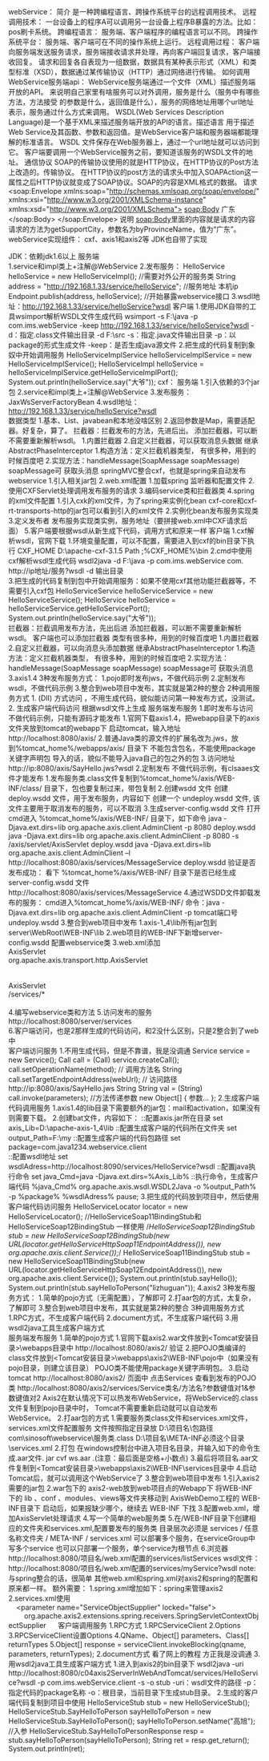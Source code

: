 webService：
简介
    是一种跨编程语言、跨操作系统平台的远程调用技术。
        远程调用技术：
            一台设备上的程序A可以调用另一台设备上程序B暴露的方法。比如：pos刷卡系统。
        跨编程语言：
            服务端、客户端程序的编程语言可以不同。
        跨操作系统平台：
            服务端、客户端可在不同的操作系统上运行。
    远程调用过程：
        客户端向服务端发送服务请求，服务端接收请求并处理，再向客户端回复请求，客户端接收回复。
        请求和回复各自表现为一组数据，数据具有某种表示形式（XML）和类型标准（XSD），数据通过某传输协议（HTTP）通过网络进行传输。
    如何调用WebService服务端api：
        WebService服务端通过一个文件（XML）描述服务端开放的API。
            来说明自己家里有啥服务可以对外调用，服务是什么（服务中有哪些方法，方法接受 的参数是什么，返回值是什么），服务的网络地址用哪个url地址表示，服务通过什么方式来调用。
        WSDL(Web Services Description Language)是一个基于XML来描述服务端开放的API的语言。描述语言
            用于描述Web Service及其函数、参数和返回值。是WebService客户端和服务器端都能理解的标准语言。
        WSDL 文件保存在Web服务器上，通过一个url地址就可以访问到它。
        客户端要调用一个WebService服务之前，要知道该服务的WSDL文件的地址。
    通信协议
        SOAP的传输协议使用的就是HTTP协议，在HTTP协议的Post方法上改造的。传输协议。
        在HTTP协议的post方法的请求头中加入SOAPAction这一属性之后HTTP协议就变成了SOAP协议。SOAP的内容是XML格式的数据。
        请求
            <?xml version="1.0" encoding="utf-8"?>
            <soap:Envelope xmlns:soap="http://schemas.xmlsoap.org/soap/envelope/" xmlns:xsi="http://www.w3.org/2001/XMLSchema-instance" xmlns:xsd="http://www.w3.org/2001/XMLSchema">
                <soap:Body>
                    <getSupportCity xmlns="http://WebXml.com.cn/">
                        <byProvinceName>广东</byProvinceName>
                    </getSupportCity>
                </soap:Body>
            </soap:Envelope>
            说明
                <soap:Body>里面的内容就是请求的内容
                    请求的方法为getSupportCity，参数名为byProvinceName，值为“广东”。                  
webService实现组件：
    cxf、axis1和axis2等 JDK也自带了实现
  
JDK：依赖jdk1.6以上
    服务端  
        1.service和impl类上+注解@WebService
        2.发布服务：
            HelloService helloService = new HelloServiceImpl();  //需要对外公开的服务类
            String address = "http://192.168.1.33/service/helloService"; //服务地址 本机ip
            Endpoint.publish(address, helloService); //开始暴露webservice接口
        3.wsdl地址：http://192.168.1.33/service/helloService?wsdl
    客户端
        1.使用JDK自带的工具wsimport解析WSDL文件生成代码
            wsimport -s F:\\java -p com.ims.webService -keep http://192.168.1.33/service/helloService?wsdl
                -d：指定.class文件输出目录   -d F:\\src
                -s：指定.java文件输出目录
                -p：以package的形式生成文件
                -keep：是否生成java源文件
        2.把生成的代码复制到象奴中开始调用服务
            HelloServiceImplService helloServiceImplService = new HelloServiceImplService();
            HelloServiceImpl helloService = helloServiceImplService.getHelloServiceImplPort();
            System.out.println(helloService.say("大爷"));
cxf：
    服务端
        1.引入依赖的3个jar包
        2.service和impl类上+注解@WebService
        3.发布服务：JaxWsServerFactoryBean
        4.wsdl地址：http://192.168.1.33/service/helloService?wsdl    
        数据类型
            1.基本、List、javabean和本地没啥区别
            2.返回参数是Map，需要适配器。好复杂，算了。
        拦截器：拦截发布的方法，先进后出。
            添加拦截器，可以断不需要重新解析wsdl。
            1.内置拦截器
            2.自定义拦截器，可以获取消息头数据
                继承AbstractPhaseInterceptor<SoapMessage>
                1.构造方法：定义拦截机器类型，
                    有很多种，用到的时候百度吧
                2.实现方法：handleMessage(SoapMessage soapMessage) 
                    soapMessage可 获取头消息 
        springMVC整合cxf，也就是spring来自动发布webservice
            1.引入相关jar包
            2.web.xml配置
                1.加载spring 监听器和配置文件
                2.使用CXFServlet处理调用发布服务的请求
            3.编码service类和拦截器类
            4.spring的xml文件配置
                1.引入cxk的xml文件，为了spring来实例化bean
                    cxf-core和cxf-rt-transports-http的jar包可以看到引入的xml文件
                2.实例化bean发布服务实现类
                3.定义发布者
                    发布服务实现类实例，服务地址（要拼接web.xml中CXF请求后面）
            5.客户端要根据wsdl从新生成下代码，调用方式和原来一样
    客户端
        1.cxf解析wsdl，官网下载
            1.环境变量配置，可以不配置，需要进入到cxf的bin目录下执行
                CXF_HOME    D:\apache-cxf-3.1.5
                Path        ;%CXF_HOME%\bin
            2.cmd中使用cxf解析wsdl生成代码
                wsdl2java -d F:\\java -p com.ims.webService com. http://ip地址/服务?wsdl
                    -d 输出目录               
            3.把生成的代码复制到包中开始调用服务：如果不使用cxf其他功能拦截器等，不需要引入cxf包
                HelloServiceService helloServiceService = new HelloServiceService();
                HelloService helloService = helloServiceService.getHelloServicePort();
                System.out.println(helloService.say("大爷"));        
        拦截器：拦截调用发布方法，先出后进
            添加拦截器，可以断不需要重新解析wsdl。
            客户端也可以添加拦截器
                类型有很多种，用到的时候百度吧
                1.内置拦截器
                2.自定义拦截器，可以向消息头添加数据
                    继承AbstractPhaseInterceptor<SoapMessage>
                    1.构造方法：定义拦截机器类型，
                        有很多种，用到的时候百度吧
                    2.实现方法：handleMessage(SoapMessage soapMessage) 
                        soapMessage可 获取头消息    
3.axis1.4
    3种发布服务方式：
        1.pojo即时发布jws，不做代码示例
        2.定制发布wsdl，不做代码示例
        3.整合到web项目中发布，其实就是第2种的整合
    2种调用服务方式
        1. (DII) 方式访问 ，不用生成代码，貌似能访问第一种发布方式，没测试。
        2. 生成客户端代码访问 根据wsdl文件上生成
    服务端发布服务
        1.即时发布与访问
            不做代码示例，只能有源码才能发布
            1.官网下载axis1.4，把webapp目录下的axis文件夹放到tomcat的webapp下
                启动tomcat，输入地址http://localhost:8080/axis/
            2.普通Java类的源文件的扩展名改为.jws，放到%tomcat_home%/webapps/axis/ 目录下
                不能包含包名，不能使用package关键字声明包
                导入的话，貌似不能导入java自己的包之外的包
            3.访问地址http://ip:8080/axis/SayHello.jws?wsdl
        2.定制发布
            不做代码示例，有clsaaes文件才能发布
            1.发布服务类.class文件复制到%tomcat_home%/axis/WEB-INF/class/ 目录下，包也要复制过来，带包复制
            2.创建wsdd 文件
                创建deploy.wsdd 文件，用于发布服务，内容如下
                    <deployment name="test" xmlns="http://xml.apache.org/axis/wsdd/"
                        xmlns:java="http://xml.apache.org/axis/wsdd/providers/java">
                        <service name="服务名，随便娶" provider="java:RPC" style="rpc" use="encoded">
                            <parameter name="className" value="服务类名，全路径带包路径"/>
                            <parameter name="allowedMethods" value="*"/>
                             <typeMapping xmlns:ns1="http://wsaxis.michael.com" qname="ns1:userBean"
                                 type="java:参数全路径类名"
                                 serializer="org.apache.axis.encoding.ser.BeanSerializerFactory"
                                 deserializer="org.apache.axis.encoding.ser.BeanDeserializerFactory"
                                 encodingStyle="http://schemas.xmlsoap.org/soap/encoding/"/>
                        </service>
                    </deployment>
                创建一个 undeploy.wsdd 文件, 该文件主要用于取消发布的服务，可以不取消
                    <undeployment xmlns="http://xml.apache.org/axis/wsdd/">
                        <service name="服务名"/>
                    </undeployment>
            3.生成server-config.wsdd 文件
                打开cmd进入 %tomcat_home%/axis/WEB-INF/ 目录下，如下命令
                java -Djava.ext.dirs=lib org.apache.axis.client.AdminClient -p 8080 deploy.wsdd   
                java -Djava.ext.dirs=lib org.apache.axis.client.AdminClient -p 8080 -s /axis/servlet/AxisServlet deploy.wsdd
                java -Djava.ext.dirs=lib org.apache.axis.client.AdminClient –l http://localhost:8080/axis/services/MessageService deploy.wsdd
                验证是否发布成功：
                    看下 %tomcat_home%/axis/WEB-INF/  目录下是否已经生成 server-config.wsdd 文件
                    http://localhost:8080/axis/services/MessageService 
            4.通过WSDD文件卸载发布的服务：
                cmd进入%tomcat_home%/axis/WEB-INF/
                命令：java -Djava.ext.dirs=lib org.apache.axis.client.AdminClient -p tomcat端口号 undeploy.wsdd
        3.整合到web项目中发布
            1.axis-1_4\lib所有jar包到server\WebRoot\WEB-INF\lib
            2.web项目的WEB-INF下新增server-config.wsdd
                配置webservice类
            3.web.xml添加
                 <servlet>  
                     <servlet-name>AxisServlet</servlet-name>  
                     <servlet-class>org.apache.axis.transport.http.AxisServlet</servlet-class>  
                 </servlet>  
                 <servlet-mapping>  
                     <servlet-name>AxisServlet</servlet-name>  
                     <url-pattern>/services/*</url-pattern>  
                 </servlet-mapping>   
            4.编写webservice类和方法
            5.访问发布的服务
                http://localhost:8080/server/services  
            6.客户端访问，也是2那样生成的代码访问，和2没什么区别，只是2整合到了web中   
    客户端访问服务
        1.不用生成代码，但是不靠谱，我是没调通
            Service service = new Service();
            Call call = (Call) service.createCall();        
            call.setOperationName(method);  // 调用方法名 String
            call.setTargetEndpointAddress(webUrl);  // 访问路径 http://ip:8080/axis/SayHello.jws  String
            String val = (String) call.invoke(parameters); //方法传递参数  new Object[] { 参数... };
        2.生成客户端代码调用服务
            1.axis1.4的lib目录下需要额外的jar包：mail和activation，如果没有则需要下载。
            2.创建bat文件，内容如下：
                ::配置axis.jar所在目录
                set axis_Lib=D:\apache-axis-1_4\lib
                ::配置生成客户端的代码所在文件夹
                set output_Path=F:\my
                ::配置生成客户端的代码包路径
                set package=com.java1234.webservice.client  
                ::配置wsdl地址
                set wsdlAdress=http://localhost:8090/services/HelloService?wsdl
                ::配置java执行命令
                set java_Cmd=java -Djava.ext.dirs=%Axis_Lib%
                ::执行命令，生成客户端代码
                %java_Cmd% org.apache.axis.wsdl.WSDL2Java -o %output_Path% -p %package% %wsdlAdress%
                pause;
            3.把生成的代码放到项目中，然后使用客户端代码访问服务
                HelloServiceLocator locator = new HelloServiceLocator();
                //HelloServiceSoap11BindingStub和HelloServiceSoap12BindingStub 一样使用
                /*HelloServiceSoap12BindingStub stub =
                new HelloServiceSoap12BindingStub(new URL(locator.getHelloServiceHttpSoap11EndpointAddress()), new
                     org.apache.axis.client.Service());*/
                HelloServiceSoap11BindingStub stub =
                new HelloServiceSoap11BindingStub(new URL(locator.getHelloServiceHttpSoap12EndpointAddress()), new
                     org.apache.axis.client.Service());
                System.out.println(stub.sayHello());
                System.out.println(stub.sayHelloToPerson("lizhuguan"));
4.axis2
    3种发布服务方式：
        1.简单的pojo方式（无需配置），了解即可
        2.打aar包的方式，太复杂，了解即可
        3.整合到web项目中发布，其实就是第2种的整合
    3种调用服务方式
        1.RPC方式，不生成客户端代码
        2.document方式，不生成客户端代码
        3.用wsdl2java工具生成客户端方式      
    服务端发布服务
        1.简单的pojo方式
            1.官网下载axis2.war文件放到<Tomcat安装目录>\webapps目录中
                http://localhost:8080/axis2/ 验证
            2.把POJO类编译的class文件放到<Tomcat安装目录>\webapps\axis2\WEB-INF\pojo中（如果没有pojo目录，则建立该目录）
                POJO类不能使用package关键字声明包。
            3.启动tomcat
                http://localhost:8080/axis2/    页面中 点击Services 查看到发布的POJO类
                http://localhost:8080/axis2/services/Service类名/方法名?参数键值对1&参数键值对2
                Axis2在默认情况下可以热发布WebService，将WebService的.class文件复制到pojo目录中时，
                Tomcat不需要重新启动就可以自动发布WebService。
        2.打aar包的方式
            1.需要服务类class文件和services.xml文件，services.xml文件配置服务
                文件按照指定目录放
                    D:\项目名\包路径com\sinosoft\webservice\服务类.class
                    D:\项目名\META-INF必须这个目录\services.xml
            2.打包
                在windows控制台中进入项目名目录，并输入如下的命令生成.aar文件.
                jar cvf ws.aar .(注意：最后面是空格+小数点)
            3.最后将项目名.aar文件复制到<Tomcat安装目录>\webapps\axis2\WEB-INF\services目录中 
            4.启动Tomcat后，就可以调用这个WebService了
        3.整合到web项目中发布
            1.引入axis2需要的jar包
            2.war包下的
                axis2-web放到web项目点的Webapp下
                将WEB-INF 下的 lib 、conf  、modules、views等文件夹移动到 AxisWebDemo工程的 WEB-INF目录下
                启动后，如果报缺少哪个，继续去 WEB-INF 下找
            3.配置web.xml，增加AxisServlet处理请求
            4.写一个简单的web服务类
            5.在/WEB-INF目录下创建相应的文件夹和services.xml,配置要发布的服务类
                目录层次必须是  services / 任意名称文件夹  / META-INF / services.xml 
                可以部署多个服务，在serviceGroup中写多个service
                也可以只部署一个服务，单个service为根节点
            6.浏览器
                http://localhost:8080/项目名/web.xml配置的services/listServices
                wsdl文件：http://localhost:8080/项目名/web.xml配置的services/myService?wsdl
            note:
                与spring整合的话，很简单
                其他web.xml和spring.xml对axis2和spring的配置和原来都一样。
                额外需要：
                    1.spring.xml增加如下：spring来管理axis2
                        <bean id= "applicationContext" class = "org.apache.axis2.extensions.spring.receivers.ApplicationContextHolder"  />
                    2.services.xml使用
                        <!-- 通过ServiceObjectSupplier参数指定SpringServletContextObjectSupplier类来获得Spring的ApplicationContext对象 -->
                        <parameter name="ServiceObjectSupplier" locked="false">
                            org.apache.axis2.extensions.spring.receivers.SpringServletContextObjectSupplier
                        </parameter>
    客户端调用服务
        1.RPC方式
            1.RPCServiceClient
            2.Options
            3.RPCServiceClient设置Options
            4.QName、Object[] parameters、Class[] returnTypes
            5.Object[] response = serviceClient.invokeBlocking(qname, parameters, returnTypes);
        2.document方式
            看了网上的教程 方正我是没调通
        3.用wsdl2java工具生成客户端方式 
            1.进入到axis2的bin目录下 
                wsdl2java -uri http://localhost:8080/c04axis2ServerInWebAndTomcat/services/HelloService?wsdl -p com.ims.webService.client -s -o stub
                    -uri：wsdl文件的路径
                    -p：指定代码的package名称
                    -o：根目录，当前目录下生成stub目录。
            2.生成的客户端代码复制到项目中使用
                HelloServiceStub stub = new HelloServiceStub();
                HelloServiceStub.SayHelloToPerson sayHelloToPerson = new HelloServiceStub.SayHelloToPerson();
                sayHelloToPerson.setName("高旭"); //入参
                HelloServiceStub.SayHelloToPersonResponse resp = stub.sayHelloToPerson(sayHelloToPerson);
                String ret = resp.get_return();
                System.out.println(ret); 